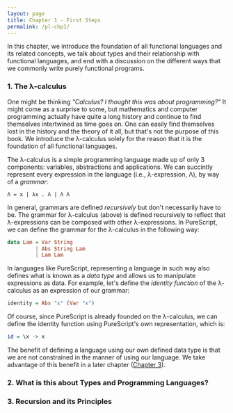 ```yaml
---
layout: page
title: Chapter 1 - First Steps
permalink: /pl-chp1/
---
```

In this chapter, we introduce the foundation of all functional languages and its related concepts, we talk about types and their relationship with functional languages, and end with a discussion on the different ways that we commonly write purely functional programs.

### 1. The λ-calculus
One might be thinking *"Calculus? I thought this was about programming?"* It might come as a surprise to some, but mathematics and computer programming actually have quite a long history and continue to find themselves intertwined as time goes on. One can easily find themselves lost in the history and the theory of it all, but that's not the purpose of this book. We introduce the λ-calculus solely for the reason that it is the foundation of all functional languages.

The λ-calculus is a simple programming language made up of only 3 components: variables, abstractions and applications. We can succintly represent every expression in the language (i.e., λ-expression, Λ), by way of a *grammar*:
```
Λ = x | λx . Λ | Λ Λ
```
In general, grammars are defined *recursively* but don't necessarily have to be. The grammar for λ-calculus (above) is defined recursively to reflect that λ-expressions can be composed with other λ-expressions. In PureScript, we can define the grammar for the λ-calculus in the following way:
```haskell
data Lam = Var String
         | Abs String Lam
         | Lam Lam
```
In languages like PureScript, representing a language in such way also defines what is known as a *data type* and allows us to manipulate expressions as data. For example, let's define the *identity function* of the λ-calculus as an expression of our grammar:
```haskell
identity = Abs "x" (Var "x")
```
Of course, since PureScript is already founded on the λ-calculus, we can define the identity function using PureScript's own representation, which is:
```haskell
id = \x -> x
```
The benefit of defining a language using our own defined data type is that we are not constrained in the manner of using our language. We take advantage of this benefit in a later chapter ([Chapter 3]()).




<!-- The phrase *Turing-complete* is just a fancy way of describing a language that can encode *every possible computation*, which makes the λ-calculus the perfect foundation for a programming language. -->



### 2. What is this about Types and Programming Languages?
### 3. Recursion and its Principles
